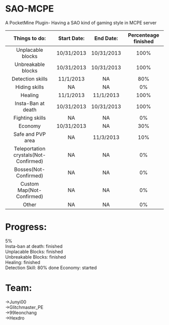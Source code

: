 SAO-MCPE
========

A PocketMine Plugin- Having a SAO kind of gaming style in MCPE server

|Things to do: | Start Date: | End Date: | Percenteage finished |
| :---: | :---: | :---: | :---:|
|Unplacable blocks | 10/31/2013 | 10/31/2013 | 100% |
|Unbreakable blocks | 10/31/2013 | 10/31/2013 | 100% |
|Detection skills | 11/1/2013 | NA | 80% |
|Hiding skills | NA | NA | 0% |
|Healing | 11/1/2013 | 11/1/2013 | 100% |
|Insta-Ban at death | 10/31/2013 | 10/31/2013 | 100% |
|Fighting skills | NA | NA | 0% |
|Economy | 10/31/2013 | NA | 30% |
|Safe and PVP area | NA | 11/3/2013 | 10% |
|Teleportation crystals(Not-Confirmed) | NA | NA | 0% |
|Bosses(Not-Confirmed) | NA | NA | 0% |
|Custom Map(Not-Confirmed) | NA | NA | 0% |
|Other | NA | NA | 0% |
    
Progress:
========

5%    
Insta-ban at death: finished   
Unplacable Blocks: finished   
Unbreakable Blocks: finished   
Healing: finished   
Detection Skill: 80% done 
Economy: started   

    
Team:
====
->Junyi00           
->Glitchmaster_PE     
->99leonchang       
->Hexdro
